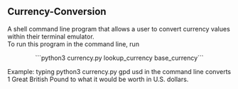 ## Currency-Conversion
A shell command line program that allows a user to convert currency values within their terminal emulator.\
To run this program in the command line, run
<p align="center">
    ```python3 currency.py lookup_currency base_currency```
</p>
Example: typing python3 currency.py gpd usd in the command line converts 1 Great British Pound to what it would be worth in U.S. dollars.
